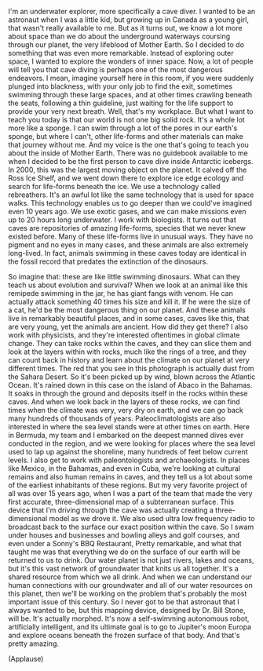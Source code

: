 
I&#39;m an underwater explorer,
more specifically a cave diver.
I wanted to be an astronaut
when I was a little kid,
but growing up in Canada as a young girl,
that wasn&#39;t really available to me.
But as it turns out,
we know a lot more about space
than we do about the underground waterways
coursing through our planet,
the very lifeblood of Mother Earth.
So I decided to do something
that was even more remarkable.
Instead of exploring outer space,
I wanted to explore
the wonders of inner space.
Now, a lot of people will tell you
that cave diving is perhaps
one of the most dangerous endeavors.
I mean, imagine yourself
here in this room,
if you were suddenly
plunged into blackness,
with your only job to find the exit,
sometimes swimming
through these large spaces,
and at other times
crawling beneath the seats,
following a thin guideline,
just waiting for the life support
to provide your very next breath.
Well, that&#39;s my workplace.
But what I want to teach you today
is that our world
is not one big solid rock.
It&#39;s a whole lot more like a sponge.
I can swim through a lot of the pores
in our earth&#39;s sponge,
but where I can&#39;t,
other life-forms and other materials
can make that journey without me.
And my voice is the one
that&#39;s going to teach you
about the inside of Mother Earth.
There was no guidebook available to me
when I decided to be the first person
to cave dive inside Antarctic icebergs.
In 2000, this was the largest
moving object on the planet.
It calved off the Ross Ice Shelf,
and we went down there
to explore ice edge ecology
and search for life-forms beneath the ice.
We use a technology called rebreathers.
It&#39;s an awful lot like the same technology
that is used for space walks.
This technology enables us to go deeper
than we could&#39;ve imagined
even 10 years ago.
We use exotic gases,
and we can make missions
even up to 20 hours long underwater.
I work with biologists.
It turns out that caves
are repositories of amazing life-forms,
species that we never knew existed before.
Many of these life-forms
live in unusual ways.
They have no pigment
and no eyes in many cases,
and these animals
are also extremely long-lived.
In fact, animals swimming
in these caves today
are identical in the fossil record
that predates the extinction
of the dinosaurs.

So imagine that: these are
like little swimming dinosaurs.
What can they teach us
about evolution and survival?
When we look at an animal
like this remipede swimming in the jar,
he has giant fangs with venom.
He can actually attack something
40 times his size and kill it.
If he were the size of a cat,
he&#39;d be the most dangerous
thing on our planet.
And these animals live
in remarkably beautiful places,
and in some cases,
caves like this, that are very young,
yet the animals are ancient.
How did they get there?
I also work with physicists,
and they&#39;re interested oftentimes
in global climate change.
They can take rocks within the caves,
and they can slice them
and look at the layers within with rocks,
much like the rings of a tree,
and they can count back in history
and learn about the climate on our planet
at very different times.
The red that you see in this photograph
is actually dust from the Sahara Desert.
So it&#39;s been picked up by wind,
blown across the Atlantic Ocean.
It&#39;s rained down in this case
on the island of Abaco in the Bahamas.
It soaks in through the ground
and deposits itself
in the rocks within these caves.
And when we look back in the layers
of these rocks, we can find times
when the climate
was very, very dry on earth,
and we can go back
many hundreds of thousands of years.
Paleoclimatologists are also interested
in where the sea level stands were
at other times on earth.
Here in Bermuda, my team and I embarked
on the deepest manned dives
ever conducted in the region,
and we were looking for places
where the sea level
used to lap up against the shoreline,
many hundreds of feet
below current levels.
I also get to work with paleontologists
and archaeologists.
In places like Mexico,
in the Bahamas, and even in Cuba,
we&#39;re looking at cultural remains
and also human remains in caves,
and they tell us a lot
about some of the earliest
inhabitants of these regions.
But my very favorite project of all
was over 15 years ago,
when I was a part of the team
that made the very first
accurate, three-dimensional map
of a subterranean surface.
This device that I&#39;m
driving through the cave
was actually creating
a three-dimensional model as we drove it.
We also used ultra low frequency radio
to broadcast back to the surface
our exact position within the cave.
So I swam under houses and businesses
and bowling alleys and golf courses,
and even under a Sonny&#39;s BBQ Restaurant,
Pretty remarkable, and what that taught me
was that everything we do
on the surface of our earth
will be returned to us to drink.
Our water planet is not just
rivers, lakes and oceans,
but it&#39;s this vast network of groundwater
that knits us all together.
It&#39;s a shared resource
from which we all drink.
And when we can understand
our human connections with our groundwater
and all of our water resources
on this planet,
then we&#39;ll be working on the problem
that&#39;s probably the most important
issue of this century.
So I never got to be that astronaut
that I always wanted to be,
but this mapping device,
designed by Dr. Bill Stone, will be.
It&#39;s actually morphed.
It&#39;s now a self-swimming autonomous robot,
artificially intelligent,
and its ultimate goal
is to go to Jupiter&#39;s moon Europa
and explore oceans beneath
the frozen surface of that body.
And that&#39;s pretty amazing.

(Applause)

